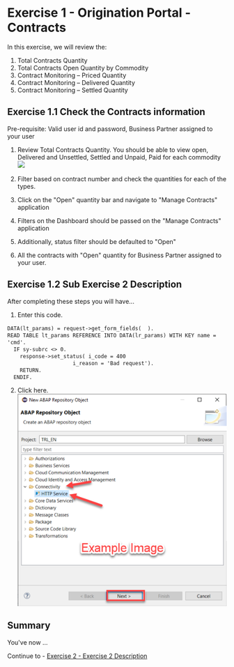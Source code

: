 # Exercise 1 - Origination Portal - Contracts

In this exercise, we will review the:
1. Total Contracts Quantity
2. Total Contracts Open Quantity by Commodity
3. Contract Monitoring – Priced Quantity
4. Contract Monitoring – Delivered Quantity
5. Contract Monitoring – Settled Quantity


## Exercise 1.1 Check the Contracts information

Pre-requisite:
Valid user id and password, Business Partner assigned to your user

1. Review Total Contracts Quantity. You should be able to view open, Delivered and Unsettled, Settled and Unpaid, Paid for each commodity
<br>![](/exercises/ex1/images/Ex1_Image1.png)

2. Filter based on contract number and check the quantities for each of the types.
3. Click on the "Open" quantity bar and navigate to "Manage Contracts" application
4. Filters on the Dashboard should be passed on the "Manage Contracts" application
5. Additionally, status filter should be defaulted to "Open"
6. All the contracts with "Open" quantity for Business Partner assigned to your user.



## Exercise 1.2 Sub Exercise 2 Description

After completing these steps you will have...

1.	Enter this code.
```abap
DATA(lt_params) = request->get_form_fields(  ).
READ TABLE lt_params REFERENCE INTO DATA(lr_params) WITH KEY name = 'cmd'.
  IF sy-subrc <> 0.
    response->set_status( i_code = 400
                     i_reason = 'Bad request').
    RETURN.
  ENDIF.

```

2.	Click here.
<br>![](/exercises/ex1/images/01_02_0010.png)


## Summary

You've now ...

Continue to - [Exercise 2 - Exercise 2 Description](../ex2/README.md)

